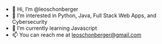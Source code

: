 - 👋 Hi, I’m @leoschonberger
- 👀 I’m interested in Python, Java, Full Stack Web Apps, and Cybersecurity
- 🌱 I’m currently learning Javascript
- 📫 You can reach me at leoschonberger@gmail.com